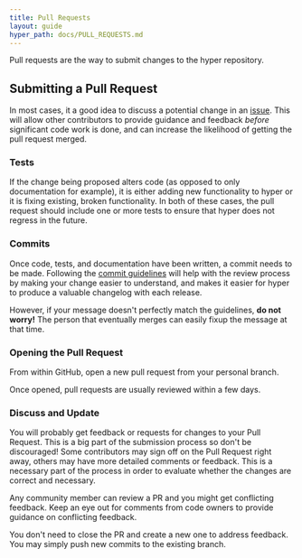 ```yaml
---
title: Pull Requests
layout: guide
hyper_path: docs/PULL_REQUESTS.md
---
```


Pull requests are the way to submit changes to the hyper repository.

## Submitting a Pull Request

In most cases, it a good idea to discuss a potential change in an
[issue](issues.md). This will allow other contributors to provide guidance and
feedback _before_ significant code work is done, and can increase the
likelihood of getting the pull request merged.

### Tests

If the change being proposed alters code (as opposed to only documentation for
example), it is either adding new functionality to hyper or it is fixing
existing, broken functionality. In both of these cases, the pull request should
include one or more tests to ensure that hyper does not regress in the future.

### Commits

Once code, tests, and documentation have been written, a commit needs to be
made. Following the [commit guidelines](commits.md) will help with the review
process by making your change easier to understand, and makes it easier for
hyper to produce a valuable changelog with each release.

However, if your message doesn't perfectly match the guidelines, **do not
worry!** The person that eventually merges can easily fixup the message at that
time.

### Opening the Pull Request

From within GitHub, open a new pull request from your personal branch.

Once opened, pull requests are usually reviewed within a few days.

### Discuss and Update

You will probably get feedback or requests for changes to your Pull Request.
This is a big part of the submission process so don't be discouraged! Some
contributors may sign off on the Pull Request right away, others may have more
detailed comments or feedback. This is a necessary part of the process in order
to evaluate whether the changes are correct and necessary.

Any community member can review a PR and you might get conflicting feedback.
Keep an eye out for comments from code owners to provide guidance on
conflicting feedback.

You don't need to close the PR and create a new one to address feedback. You
may simply push new commits to the existing branch.
